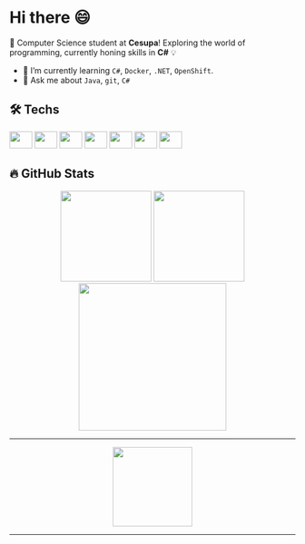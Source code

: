 # Hi there 😄

🚀 Computer Science student at **Cesupa**! Exploring the world of programming, currently honing skills in **C#** 💡

- 🌱 I’m currently learning `C#`, `Docker`, `.NET`, `OpenShift`.
- 💬 Ask me about `Java`, `git`, `C#`

## 🛠 Techs
<div>
  <img width=40 height=30 src="https://devicon-website.vercel.app/api/csharp/original.svg"></img>
  <img width=40 height=30 src="https://devicon-website.vercel.app/api/java/original.svg"></img>
  <img width=40 height=30 src="https://devicon-website.vercel.app/api/git/original.svg"></img>
  <img width=40 height=30 src="https://devicon-website.vercel.app/api/javascript/original.svg"></img>
  <img width=40 height=30 src="https://devicon-website.vercel.app/api/html5/original.svg"></img>
  <img width=40 height=30 src="https://devicon-website.vercel.app/api/css3/original.svg"></img>
  <img width=40 height=30 src="https://devicon-website.vercel.app/api/postgresql/original.svg"></img>
</div>

## 🔥 GitHub Stats  
<div display=flex align=center>
  <img height="160px" src="https://github-readme-stats.vercel.app/api?username=jricass&show_icons=true&theme=dark&card_width=200">
  <img widht="auto" height="160" src="https://github-readme-streak-stats.herokuapp.com?user=jricass&theme=dark&card_width=100">
  <img height="260" src="https://github-readme-stats.vercel.app/api/top-langs?username=jricass&layout=compact&langs_count=10&show_icons=true&theme=dark&card_width=445"/>
</div>

---

<div align=center >
  <img heigh="140" width="140" src="https://media.discordapp.net/attachments/925599137414647879/1370174812462514297/music.gif?ex=681e8a3b&is=681d38bb&hm=4acb975e6110f61ec4b618b4f24b25309e62d0c59ecb6f17b4d4c5f6ae64b03b&="/>
</div>

---

<!--

Here are some ideas to get you started:

- 🔭 I’m currently working on ...
- 🌱 I’m currently learning ...
- 👯 I’m looking to collaborate on ...
- 🤔 I’m looking for help with ...
- 💬 Ask me about ...
- 📫 How to reach me: ...
- 😄 Pronouns: ...
- ⚡ Fun fact: ...
-->
